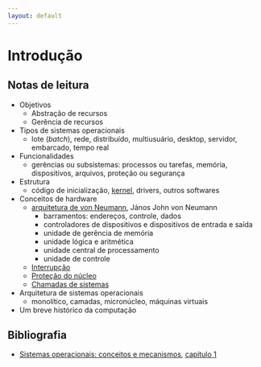 ```yaml
---
layout: default
---
```


# [](#header-1) Introdução

## [](#header-2) Notas de leitura

- Objetivos
  - Abstração de recursos
  - Gerência de recursos
- Tipos de sistemas operacionais
  - lote (_batch_), rede, distribuído, multiusuário, desktop, servidor, embarcado, tempo real
- Funcionalidades
  - gerências ou subsistemas: processos ou tarefas, memória, dispositivos, arquivos, proteção ou segurança
- Estrutura
  - código de inicialização, [kernel](https://pt.wikipedia.org/wiki/Núcleo_(sistema_operacional)), drivers, outros softwares
- Conceitos de hardware
  - [arquitetura de von Neumann](https://pt.wikipedia.org/wiki/Arquitetura_de_von_Neumann), János John von Neumann
    - barramentos: endereços, controle, dados
    - controladores de dispositivos e dispositivos de entrada e saída
    - unidade de gerência de memória
    - unidade lógica e aritmética
    - unidade central de processamento
    - unidade de controle
  - [Interrupção](https://pt.wikipedia.org/wiki/Interrupção_de_hardware)
  - [Proteção do núcleo](https://pt.wikipedia.org/wiki/Núcleo_(sistema_operacional))
  - [Chamadas de sistemas](https://pt.wikipedia.org/wiki/Chamada_de_sistema)
- Arquitetura de sistemas operacionais
  - monolítico, camadas, micronúcleo, máquinas virtuais
- Um breve histórico da computação


## [](#header-2)  Bibliografia

- [Sistemas operacionais: conceitos e mecanismos](http://wiki.inf.ufpr.br/maziero/doku.php?id=so:livro_de_sistemas_operacionais), [capítulo 1](http://wiki.inf.ufpr.br/maziero/lib/exe/fetch.php?media=so:so-cap01.pdf)
